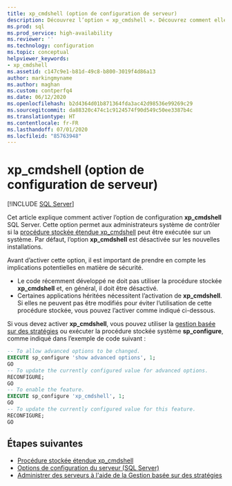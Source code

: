 ```yaml
---
title: xp_cmdshell (option de configuration de serveur)
description: Découvrez l’option « xp_cmdshell ». Découvrez comment elle indique si SQL Server peut exécuter la procédure stockée étendue « xp_cmdshell ». Découvrez comment l’activer.
ms.prod: sql
ms.prod_service: high-availability
ms.reviewer: ''
ms.technology: configuration
ms.topic: conceptual
helpviewer_keywords:
- xp_cmdshell
ms.assetid: c147c9e1-b81d-49c8-b800-3019f4d86a13
author: markingmyname
ms.author: maghan
ms.custom: contperfq4
ms.date: 06/12/2020
ms.openlocfilehash: b2d4364d01b871364fda3ac42d98536e99269c29
ms.sourcegitcommit: da88320c474c1c9124574f90d549c50ee3387b4c
ms.translationtype: HT
ms.contentlocale: fr-FR
ms.lasthandoff: 07/01/2020
ms.locfileid: "85763948"
---
```

# <a name="xp_cmdshell-server-configuration-option"></a>xp_cmdshell (option de configuration de serveur)

 [!INCLUDE [SQL Server](../../includes/applies-to-version/sqlserver.md)]

Cet article explique comment activer l’option de configuration **xp_cmdshell** SQL Server. Cette option permet aux administrateurs système de contrôler si la [procédure stockée étendue xp_cmdshell](../../relational-databases/system-stored-procedures/xp-cmdshell-transact-sql.md) peut être exécutée sur un système. Par défaut, l’option **xp_cmdshell** est désactivée sur les nouvelles installations.

Avant d’activer cette option, il est important de prendre en compte les implications potentielles en matière de sécurité.

- Le code récemment développé ne doit pas utiliser la procédure stockée **xp_cmdshell** et, en général, il doit être désactivé.
- Certaines applications héritées nécessitent l’activation de **xp_cmdshell**. Si elles ne peuvent pas être modifiés pour éviter l’utilisation de cette procédure stockée, vous pouvez l’activer comme indiqué ci-dessous.

Si vous devez activer **xp_cmdshell**, vous pouvez utiliser la [gestion basée sur des stratégies](../../relational-databases/policy-based-management/administer-servers-by-using-policy-based-management.md) ou exécuter la procédure stockée système **sp_configure**, comme indiqué dans l’exemple de code suivant :  
  
``` sql
-- To allow advanced options to be changed.  
EXECUTE sp_configure 'show advanced options', 1;  
GO  
-- To update the currently configured value for advanced options.  
RECONFIGURE;  
GO  
-- To enable the feature.  
EXECUTE sp_configure 'xp_cmdshell', 1;  
GO  
-- To update the currently configured value for this feature.  
RECONFIGURE;  
GO  
```  
  
## <a name="next-steps"></a>Étapes suivantes

- [Procédure stockée étendue xp_cmdshell](../../relational-databases/system-stored-procedures/xp-cmdshell-transact-sql.md)
- [Options de configuration du serveur (SQL Server)](server-configuration-options-sql-server.md)
- [Administrer des serveurs à l'aide de la Gestion basée sur des stratégies](../../relational-databases/policy-based-management/administer-servers-by-using-policy-based-management.md)  
